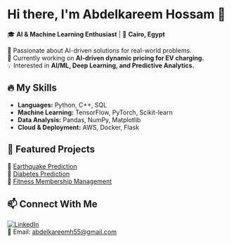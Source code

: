 # Hi there, I'm Abdelkareem Hossam 👋  

🎓 **AI & Machine Learning Enthusiast** | 📍 **Cairo, Egypt**  

🔬 Passionate about AI-driven solutions for real-world problems.  
🚀 Currently working on **AI-driven dynamic pricing for EV charging.**  
💡 Interested in **AI/ML, Deep Learning, and Predictive Analytics.**  

## 🔥 My Skills  
- **Languages:** Python, C++, SQL  
- **Machine Learning:** TensorFlow, PyTorch, Scikit-learn  
- **Data Analysis:** Pandas, NumPy, Matplotlib  
- **Cloud & Deployment:** AWS, Docker, Flask  

## 🚀 Featured Projects  
🔹 [Earthquake Prediction](https://github.com/kilofrakh/Earthquake-Prediction)  
🔹 [Diabetes Prediction](https://github.com/kilofrakh/Diabetes-Prediction)  
🔹 [Fitness Membership Management](https://github.com/kilofrakh/Fitness-Center-Management)  

## 📫 Connect With Me  
[![LinkedIn](https://img.shields.io/badge/LinkedIn-Abdelkareem-blue?style=flat&logo=linkedin)](https://www.linkedin.com/in/abdelkareem-hossam-862a07240/)  
📧 Email: abdelkareemh55@gmail.com  
